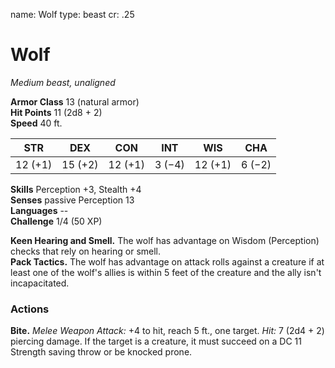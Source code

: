 name: Wolf
type: beast
cr: .25

# Wolf 
_Medium beast, unaligned_

**Armor Class** 13 (natural armor)    
**Hit Points** 11 (2d8 + 2)    
**Speed** 40 ft.

| STR     | DEX     | CON     | INT     | WIS     | CHA     |
|---------|---------|---------|---------|---------|---------|
| 12 (+1) | 15 (+2) | 12 (+1) | 3 (−4)  | 12 (+1) | 6 (−2)  |

**Skills** Perception +3, Stealth +4    
**Senses** passive Perception 13    
**Languages** --    
**Challenge** 1/4 (50 XP) 

**Keen Hearing and Smell.** The wolf has advantage on Wisdom (Perception) checks that rely on hearing or smell.    
**Pack Tactics.** The wolf has advantage on attack rolls against a creature if at least one of the wolf's allies is within 5 feet of the creature and the ally isn't incapacitated. 

### Actions    
**Bite.** _Melee Weapon Attack:_ +4 to hit, reach 5 ft., one target. _Hit:_ 7 (2d4 + 2) piercing damage. If the target is a creature, it must succeed on a DC 11 Strength saving throw or be knocked prone. 

